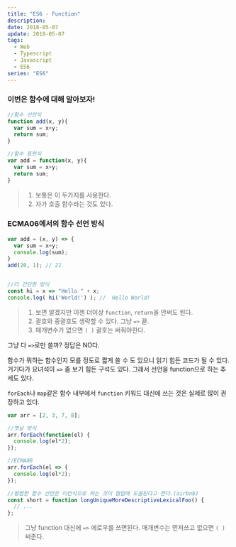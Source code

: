 ```yaml
---
title: "ES6 - Function"
description:
date: 2018-05-07
update: 2018-05-07
tags:
  - Web
  - Typescript
  - Javascript
  - ES6
series: "ES6"
---
```


### 이번은 함수에 대해 알아보자!

~~~javascript
//함수 선언식
function add(x, y){
  var sum = x+y;
  return sum;
}

//함수 표현식
var add = function(x, y){
  var sum = x+y;
  return sum;
}
~~~
>1. 보통은 이 두가지를 사용한다.
>2. 자가 호출 함수라는 것도 있다.

### ECMA06에서의 함수 선언 방식
~~~javascript
var add = (x, y) => {
  var sum = x+y;  
  console.log(sum);
}
add(20, 1); // 21


//더 간단한 방식
const hi = x => "Hello " + x;
console.log( hi('World!') ); //  Hello World!
~~~
>1. 보면 알겠지만 이젠 더이상 `function`, `return`을 안써도 된다. 
>2. 괄호와 중괄호도 생략할 수 있다. 그냥  `=>` 끝.
>3. 매개변수가 없으면 `( )` 괄호는 써줘야한다.


그냥 다 `=>`로만 쓸까? 정답은 NO다.

함수가 뭐하는 함수인지 모를 정도로 짧게 쓸 수 도 있으니 읽기 힘든 코드가 될 수 있다. 거기다가 요녀석이 `=>` 좀 보기 힘든 구석도 있다. 그래서 선언을 function으로 하는 추세도 있다. 

`forEach`나 `map`같은 함수 내부에서 `function` 키워드 대신에 쓰는 것은 실제로 많이 권장하고 있다.

~~~javascript
var arr = [2, 3, 7, 8];

//옛날 방식
arr.forEach(function(el) {
  console.log(el*2);
});

//ECMA06
arr.forEach(el => {
  console.log(el*2);
});

//평범한 함수 선언은 이런식으로 하는 것이 협업에 도움된다고 한다.(airbnb)
const short = function longUniqueMoreDescriptiveLexicalFoo() {
  // ...
};
~~~
>그냥 function 대신에 `=>` 에로우를 쓰면된다.
>매개변수는 먼저쓰고 없으면 `( )`써준다.

